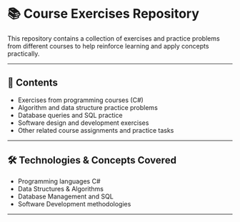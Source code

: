 # 📚 Course Exercises Repository

This repository contains a collection of exercises and practice problems from different courses to help reinforce learning and apply concepts practically.

---

## 📌 Contents

- Exercises from programming courses (C#)
- Algorithm and data structure practice problems
- Database queries and SQL practice
- Software design and development exercises
- Other related course assignments and practice tasks

---

## 🛠️ Technologies & Concepts Covered

- Programming languages  C#
- Data Structures & Algorithms
- Database Management and SQL
- Software Development methodologies

---
